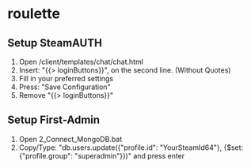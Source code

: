 # roulette
## Setup SteamAUTH
1. Open /client/templates/chat/chat.html
2. Insert: "{{> loginButtons}}", on the second line. (Without Quotes)
3. Fill in your preferred settings
4. Press: "Save Configuration"
5. Remove "{{> loginButtons}}"

## Setup First-Admin
1. Open 2_Connect_MongoDB.bat
2. Copy/Type: "db.users.update({"profile.id": "YourSteamId64"}, {$set: {"profile.group": "superadmin"}})" and press enter